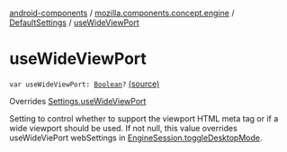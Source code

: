 [android-components](../../index.md) / [mozilla.components.concept.engine](../index.md) / [DefaultSettings](index.md) / [useWideViewPort](./use-wide-view-port.md)

# useWideViewPort

`var useWideViewPort: `[`Boolean`](https://kotlinlang.org/api/latest/jvm/stdlib/kotlin/-boolean/index.html)`?` [(source)](https://github.com/mozilla-mobile/android-components/blob/master/components/concept/engine/src/main/java/mozilla/components/concept/engine/Settings.kt#L191)

Overrides [Settings.useWideViewPort](../-settings/use-wide-view-port.md)

Setting to control whether to support the viewport HTML meta tag or if a wide viewport
should be used. If not null, this value overrides useWideViePort webSettings in
[EngineSession.toggleDesktopMode](../-engine-session/toggle-desktop-mode.md).

